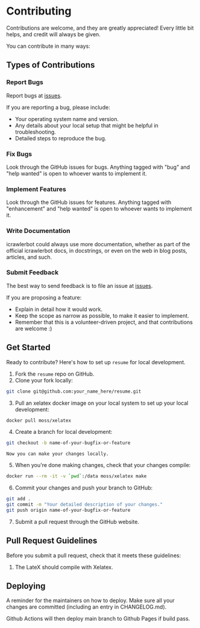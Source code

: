 # Contributing

Contributions are welcome, and they are greatly appreciated! Every little bit
helps, and credit will always be given.

You can contribute in many ways:

## Types of Contributions


### Report Bugs

Report bugs at [issues][].

If you are reporting a bug, please include:

- Your operating system name and version.
- Any details about your local setup that might be helpful in
  troubleshooting.
- Detailed steps to reproduce the bug.

### Fix Bugs

Look through the GitHub issues for bugs. Anything tagged with "bug" and "help
wanted" is open to whoever wants to implement it.

### Implement Features

Look through the GitHub issues for features. Anything tagged with "enhancement"
and "help wanted" is open to whoever wants to implement it.

### Write Documentation

icrawlerbot could always use more documentation, whether as part of the
official icrawlerbot docs, in docstrings, or even on the web in blog posts,
articles, and such.

### Submit Feedback

The best way to send feedback is to file an issue at [issues][].

If you are proposing a feature:

- Explain in detail how it would work.
- Keep the scope as narrow as possible, to make it easier to implement.
- Remember that this is a volunteer-driven project, and that contributions
  are welcome :)

## Get Started

Ready to contribute? Here's how to set up `resume` for local development.

1. Fork the `resume` repo on GitHub.
2. Clone your fork locally:

```sh
git clone git@github.com:your_name_here/resume.git
```

3. Pull an xelatex docker image on your local system to set up your local development:

```sh
docker pull moss/xelatex
```

4. Create a branch for local development:

```sh
git checkout -b name-of-your-bugfix-or-feature
```

    Now you can make your changes locally.

5. When you're done making changes, check that your changes compile:

```sh
docker run --rm -it -v `pwd`:/data moss/xelatex make
```

6. Commit your changes and push your branch to GitHub:

```sh
git add .
git commit -m "Your detailed description of your changes."
git push origin name-of-your-bugfix-or-feature
```

7. Submit a pull request through the GitHub website.

## Pull Request Guidelines

Before you submit a pull request, check that it meets these guidelines:

1. The LateX should compile with Xelatex.

## Deploying

A reminder for the maintainers on how to deploy.
Make sure all your changes are committed (including an entry in CHANGELOG.md).

Github Actions will then deploy main branch to Github Pages if build pass.

[issues]: https://github.com/damoun/resume/issues
[pull-request]: https://travis-ci.org/damoun/resume/pull_requests